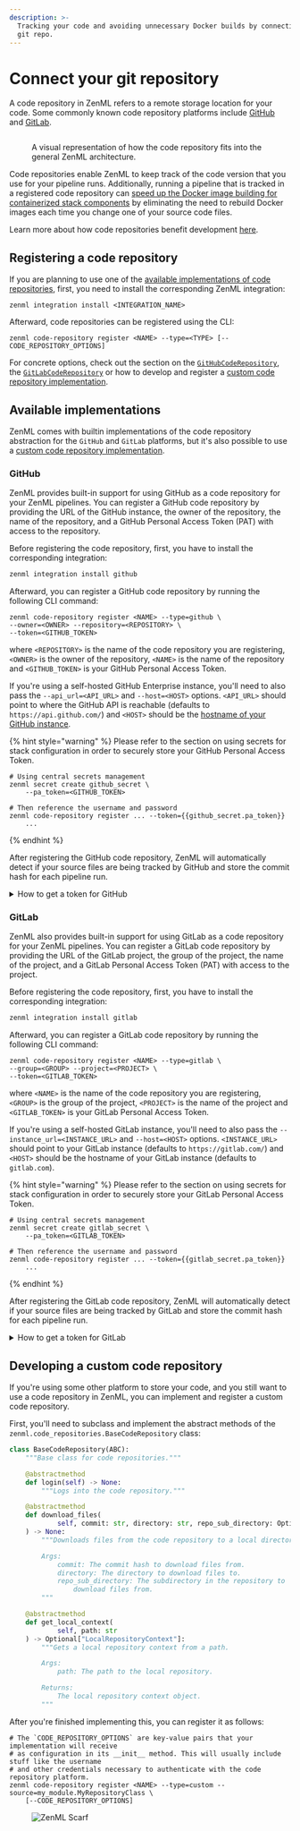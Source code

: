 ```yaml
---
description: >-
  Tracking your code and avoiding unnecessary Docker builds by connecting your
  git repo.
---
```


# Connect your git repository

A code repository in ZenML refers to a remote storage location for your code. Some commonly known code repository platforms include [GitHub](https://github.com/) and [GitLab](https://gitlab.com/).

<figure><img src="../../../.gitbook/assets/Remote_with_code_repository.png" alt=""><figcaption><p>A visual representation of how the code repository fits into the general ZenML architecture.</p></figcaption></figure>

Code repositories enable ZenML to keep track of the code version that you use for your pipeline runs. Additionally, running a pipeline that is tracked in a registered code repository can [speed up the Docker image building for containerized stack components](https://docs.zenml.io//how-to/customize-docker-builds/how-to-reuse-builds) by eliminating the need to rebuild Docker images each time you change one of your source code files.

Learn more about how code repositories benefit development [here](https://docs.zenml.io//how-to/customize-docker-builds/how-to-reuse-builds).

## Registering a code repository

If you are planning to use one of the [available implementations of code repositories](connect-your-git-repository.md#available-implementations), first, you need to install the corresponding ZenML integration:

```
zenml integration install <INTEGRATION_NAME>
```

Afterward, code repositories can be registered using the CLI:

```shell
zenml code-repository register <NAME> --type=<TYPE> [--CODE_REPOSITORY_OPTIONS]
```

For concrete options, check out the section on the [`GitHubCodeRepository`](connect-your-git-repository.md#github), the [`GitLabCodeRepository`](connect-your-git-repository.md#gitlab) or how to develop and register a [custom code repository implementation](connect-your-git-repository.md#developing-a-custom-code-repository).

## Available implementations

ZenML comes with builtin implementations of the code repository abstraction for the `GitHub` and `GitLab` platforms, but it's also possible to use a [custom code repository implementation](connect-your-git-repository.md#developing-a-custom-code-repository).

### GitHub

ZenML provides built-in support for using GitHub as a code repository for your ZenML pipelines. You can register a GitHub code repository by providing the URL of the GitHub instance, the owner of the repository, the name of the repository, and a GitHub Personal Access Token (PAT) with access to the repository.

Before registering the code repository, first, you have to install the corresponding integration:

```sh
zenml integration install github
```

Afterward, you can register a GitHub code repository by running the following CLI command:

```shell
zenml code-repository register <NAME> --type=github \
--owner=<OWNER> --repository=<REPOSITORY> \
--token=<GITHUB_TOKEN>
```

where `<REPOSITORY>` is the name of the code repository you are registering, `<OWNER>` is the owner of the repository, `<NAME>` is the name of the repository and `<GITHUB_TOKEN>` is your GitHub Personal Access Token.

If you're using a self-hosted GitHub Enterprise instance, you'll need to also pass the `--api_url=<API_URL>` and `--host=<HOST>` options. `<API_URL>` should point to where the GitHub API is reachable (defaults to `https://api.github.com/`) and `<HOST>` should be the [hostname of your GitHub instance](https://docs.github.com/en/enterprise-server@3.10/admin/configuring-settings/configuring-network-settings/configuring-the-hostname-for-your-instance?learn=deploy_an_instance&learnProduct=admin).

{% hint style="warning" %}
Please refer to the section on using secrets for stack configuration in order to securely store your GitHub 
Personal Access Token.

```shell
# Using central secrets management
zenml secret create github_secret \
    --pa_token=<GITHUB_TOKEN>
    
# Then reference the username and password
zenml code-repository register ... --token={{github_secret.pa_token}}
    ...
```
{% endhint %}

After registering the GitHub code repository, ZenML will automatically detect if your source files are being tracked by GitHub and store the commit hash for each pipeline run.

<details>

<summary>How to get a token for GitHub</summary>

1. Go to your GitHub account settings and click on [Developer settings](https://github.com/settings/tokens?type=beta).
2. Select "Personal access tokens" and click on "Generate new token".
3.  Give your token a name and a description.

    ![](../../../.gitbook/assets/github-fine-grained-token-name.png)
4.  We recommend selecting the specific repository and then giving `contents` read-only access.

    ![](../../../.gitbook/assets/github-token-set-permissions.png)

    ![](../../../.gitbook/assets/github-token-permissions-overview.png)
5.  Click on "Generate token" and copy the token to a safe place.

    ![](../../../.gitbook/assets/copy-github-fine-grained-token.png)

</details>

### GitLab

ZenML also provides built-in support for using GitLab as a code repository for your ZenML pipelines. You can register a GitLab code repository by providing the URL of the GitLab project, the group of the project, the name of the project, and a GitLab Personal Access Token (PAT) with access to the project.

Before registering the code repository, first, you have to install the corresponding integration:

```sh
zenml integration install gitlab
```

Afterward, you can register a GitLab code repository by running the following CLI command:

```shell
zenml code-repository register <NAME> --type=gitlab \
--group=<GROUP> --project=<PROJECT> \
--token=<GITLAB_TOKEN>
```

where `<NAME>` is the name of the code repository you are registering, `<GROUP>` is the group of the project, `<PROJECT>` is the name of the project and `<GITLAB_TOKEN>` is your GitLab Personal Access Token.

If you're using a self-hosted GitLab instance, you'll need to also pass the `--instance_url=<INSTANCE_URL>` and `--host=<HOST>` options. `<INSTANCE_URL>` should point to your GitLab instance (defaults to `https://gitlab.com/`) and `<HOST>` should be the hostname of your GitLab instance (defaults to `gitlab.com`).


{% hint style="warning" %}
Please refer to the section on using secrets for stack configuration in order to securely store your GitLab
Personal Access Token.

```shell
# Using central secrets management
zenml secret create gitlab_secret \
    --pa_token=<GITLAB_TOKEN>
    
# Then reference the username and password
zenml code-repository register ... --token={{gitlab_secret.pa_token}}
    ...
```
{% endhint %}

After registering the GitLab code repository, ZenML will automatically detect if your source files are being tracked by GitLab and store the commit hash for each pipeline run.

<details>

<summary>How to get a token for GitLab</summary>

1. Go to your GitLab account settings and click on [Access Tokens](https://gitlab.com/-/profile/personal\_access\_tokens).
2.  Name the token and select the scopes that you need (e.g. `read_repository`, `read_user`, `read_api`)

    ![](../../../.gitbook/assets/gitlab-generate-access-token.png)
3.  Click on "Create personal access token" and copy the token to a safe place.

    ![](../../../.gitbook/assets/gitlab-copy-access-token.png)

</details>

## Developing a custom code repository

If you're using some other platform to store your code, and you still want to use a code repository in ZenML, you can implement and register a custom code repository.

First, you'll need to subclass and implement the abstract methods of the `zenml.code_repositories.BaseCodeRepository` class:

```python
class BaseCodeRepository(ABC):
    """Base class for code repositories."""

    @abstractmethod
    def login(self) -> None:
        """Logs into the code repository."""

    @abstractmethod
    def download_files(
            self, commit: str, directory: str, repo_sub_directory: Optional[str]
    ) -> None:
        """Downloads files from the code repository to a local directory.

        Args:
            commit: The commit hash to download files from.
            directory: The directory to download files to.
            repo_sub_directory: The subdirectory in the repository to
                download files from.
        """

    @abstractmethod
    def get_local_context(
            self, path: str
    ) -> Optional["LocalRepositoryContext"]:
        """Gets a local repository context from a path.

        Args:
            path: The path to the local repository.

        Returns:
            The local repository context object.
        """
```

After you're finished implementing this, you can register it as follows:

```shell
# The `CODE_REPOSITORY_OPTIONS` are key-value pairs that your implementation will receive
# as configuration in its __init__ method. This will usually include stuff like the username
# and other credentials necessary to authenticate with the code repository platform.
zenml code-repository register <NAME> --type=custom --source=my_module.MyRepositoryClass \
    [--CODE_REPOSITORY_OPTIONS]
```

<figure><img src="https://static.scarf.sh/a.png?x-pxid=f0b4f458-0a54-4fcd-aa95-d5ee424815bc" alt="ZenML Scarf"><figcaption></figcaption></figure>
